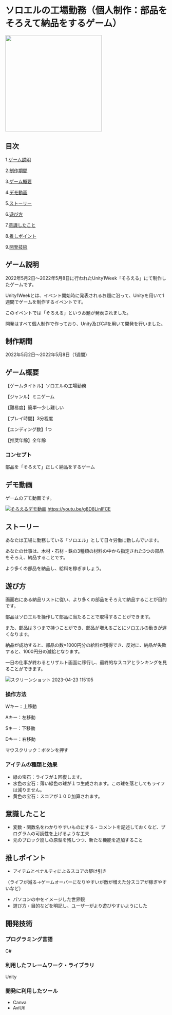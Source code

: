 
# ソロエルの工場勤務（個人制作：部品をそろえて納品をするゲーム）

<img src="https://user-images.githubusercontent.com/106252369/233816325-79efde80-56b4-42ea-8932-7588c7252948.JPG" width="300px">

## 目次

1.[ゲーム説明](https://github.com/TakumiShinya/Portfolio/blob/main/%E3%82%BD%E3%83%AD%E3%82%A8%E3%83%AB%E3%81%AE%E5%B7%A5%E5%A0%B4%E5%8B%A4%E5%8B%99(%E5%80%8B%E4%BA%BA%E5%88%B6%E4%BD%9C%E3%82%B2%E3%83%BC%E3%83%A0)/README.md#%E3%82%B2%E3%83%BC%E3%83%A0%E8%AA%AC%E6%98%8E)

2.[制作期間](https://github.com/TakumiShinya/Portfolio/blob/main/%E3%82%BD%E3%83%AD%E3%82%A8%E3%83%AB%E3%81%AE%E5%B7%A5%E5%A0%B4%E5%8B%A4%E5%8B%99(%E5%80%8B%E4%BA%BA%E5%88%B6%E4%BD%9C%E3%82%B2%E3%83%BC%E3%83%A0)/README.md#%E5%88%B6%E4%BD%9C%E6%9C%9F%E9%96%93)

3.[ゲーム概要](https://github.com/TakumiShinya/Portfolio/blob/main/%E3%82%BD%E3%83%AD%E3%82%A8%E3%83%AB%E3%81%AE%E5%B7%A5%E5%A0%B4%E5%8B%A4%E5%8B%99(%E5%80%8B%E4%BA%BA%E5%88%B6%E4%BD%9C%E3%82%B2%E3%83%BC%E3%83%A0)/README.md#%E3%82%B2%E3%83%BC%E3%83%A0%E6%A6%82%E8%A6%81)

4.[デモ動画](https://github.com/TakumiShinya/Portfolio/blob/main/%E3%82%BD%E3%83%AD%E3%82%A8%E3%83%AB%E3%81%AE%E5%B7%A5%E5%A0%B4%E5%8B%A4%E5%8B%99(%E5%80%8B%E4%BA%BA%E5%88%B6%E4%BD%9C%E3%82%B2%E3%83%BC%E3%83%A0)/README.md#%E3%83%87%E3%83%A2%E5%8B%95%E7%94%BB)

5.[ストーリー](https://github.com/TakumiShinya/Portfolio/blob/main/%E3%82%BD%E3%83%AD%E3%82%A8%E3%83%AB%E3%81%AE%E5%B7%A5%E5%A0%B4%E5%8B%A4%E5%8B%99(%E5%80%8B%E4%BA%BA%E5%88%B6%E4%BD%9C%E3%82%B2%E3%83%BC%E3%83%A0)/README.md#%E3%82%B9%E3%83%88%E3%83%BC%E3%83%AA%E3%83%BC)

6.[遊び方](https://github.com/TakumiShinya/Portfolio/blob/main/%E3%82%BD%E3%83%AD%E3%82%A8%E3%83%AB%E3%81%AE%E5%B7%A5%E5%A0%B4%E5%8B%A4%E5%8B%99(%E5%80%8B%E4%BA%BA%E5%88%B6%E4%BD%9C%E3%82%B2%E3%83%BC%E3%83%A0)/README.md#%E9%81%8A%E3%81%B3%E6%96%B9)

7.[意識したこと](https://github.com/TakumiShinya/Portfolio/blob/main/%E3%82%BD%E3%83%AD%E3%82%A8%E3%83%AB%E3%81%AE%E5%B7%A5%E5%A0%B4%E5%8B%A4%E5%8B%99(%E5%80%8B%E4%BA%BA%E5%88%B6%E4%BD%9C%E3%82%B2%E3%83%BC%E3%83%A0)/README.md#%E6%84%8F%E8%AD%98%E3%81%97%E3%81%9F%E3%81%93%E3%81%A8)

8.[推しポイント](https://github.com/TakumiShinya/Portfolio/blob/main/%E3%82%BD%E3%83%AD%E3%82%A8%E3%83%AB%E3%81%AE%E5%B7%A5%E5%A0%B4%E5%8B%A4%E5%8B%99(%E5%80%8B%E4%BA%BA%E5%88%B6%E4%BD%9C%E3%82%B2%E3%83%BC%E3%83%A0)/README.md#%E6%8E%A8%E3%81%97%E3%83%9D%E3%82%A4%E3%83%B3%E3%83%88)

9.[開発技術](https://github.com/TakumiShinya/Portfolio/blob/main/%E3%82%BD%E3%83%AD%E3%82%A8%E3%83%AB%E3%81%AE%E5%B7%A5%E5%A0%B4%E5%8B%A4%E5%8B%99(%E5%80%8B%E4%BA%BA%E5%88%B6%E4%BD%9C%E3%82%B2%E3%83%BC%E3%83%A0)/README.md#%E9%96%8B%E7%99%BA%E6%8A%80%E8%A1%93)

## ゲーム説明

2022年5月2日～2022年5月8日に行われたUnity1Week「そろえる」にて制作したゲームです。

Unity1Weekとは、イベント開始時に発表されるお題に沿って、Unityを用いて1週間でゲームを制作するイベントです。

このイベントでは「そろえる」というお題が発表されました。

開発はすべて個人制作で作っており、Unity及びC#を用いて開発を行いました。

## 制作期間

2022年5月2日～2022年5月8日（1週間）

## ゲーム概要
【ゲームタイトル】ソロエルの工場勤務

【ジャンル】ミニゲーム

【難易度】簡単～少し難しい

【プレイ時間】3分程度

【エンディング数】1つ

【推奨年齢】全年齢

### コンセプト
部品を「そろえて」正しく納品をするゲーム

## デモ動画
ゲームのデモ動画です。

[![そろえるデモ動画](https://user-images.githubusercontent.com/106252369/233817320-631b0e9b-8e22-4373-aac0-edd6094822b7.png)](https://youtu.be/g8D8LinIFCE)
https://youtu.be/g8D8LinIFCE

## ストーリー

あなたは工場に勤務している「ソロエル」として日々労働に勤しんでいます。

あなたの仕事は、木材・石材・鉄の3種類の材料の中から指定された3つの部品をそろえ、納品することです。

より多くの部品を納品し、給料を稼ぎましょう。

## 遊び方

画面右にある納品リストに従い、より多くの部品をそろえて納品することが目的です。

部品はソロエルを操作して部品に当たることで取得することができます。

また、部品は３つまで持つことができ、部品が増えるごとにソロエルの動きが遅くなります。

納品が成功すると、部品の数×1000円分の給料が獲得でき、反対に、納品が失敗すると、1000円分の減給となります。

一日の仕事が終わるとリザルト画面に移行し、最終的なスコアとランキングを見ることができます。

![スクリーンショット 2023-04-23 115105](https://user-images.githubusercontent.com/106252369/233818446-a63d4c38-f282-460c-a5ec-4bf41411c19c.png)

### 操作方法
Wキー：上移動

Aキー：左移動

Sキー：下移動

Dキー：右移動

マウスクリック：ボタンを押す

### アイテムの種類と効果
- 緑の宝石：ライフが１回復します。
- 水色の宝石：薄い緑色の球が１つ生成されます。この球を落としてもライフは減りません。
- 黄色の宝石：スコアが１００加算されます。

## 意識したこと
- 変数・関数名をわかりやすいものにする・コメントを記述しておくなど、プログラムの可読性を上げるような工夫
- 元のブロック崩しの原型を残しつつ、新たな機能を追加すること

## 推しポイント

- アイテムとペナルティによるスコアの駆け引き

（ライフが減る→ゲームオーバーになりやすいが敵が増えた分スコアが稼ぎやすいなど）
- パソコンの中をイメージした世界観
- 遊び方・目的などを明記し、ユーザーがより遊びやすいようにした

## 開発技術
### プログラミング言語
C#

### 利用したフレームワーク・ライブラリ
Unity

### 開発に利用したツール
- Canva
- AviUtl
